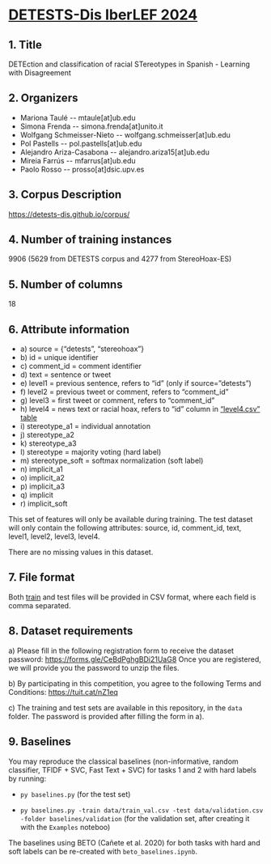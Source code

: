 # [DETESTS-Dis IberLEF 2024](https://detests-dis.github.io/corpus/)

## 1. Title

DETEction and classification of racial STereotypes in Spanish - Learning with Disagreement

## 2. Organizers

- Mariona Taulé -- mtaule[at]ub.edu
- Simona Frenda -- simona.frenda[at]unito.it
- Wolfgang Schmeisser-Nieto -- wolfgang.schmeisser[at]ub.edu
- Pol Pastells -- pol.pastells[at]ub.edu
- Alejandro Ariza-Casabona -- alejandro.ariza15[at]ub.edu
- Mireia Farrús -- mfarrus[at]ub.edu
- Paolo Rosso -- prosso[at]dsic.upv.es

## 3. Corpus Description

https://detests-dis.github.io/corpus/

## 4. Number of training instances

9906 (5629 from DETESTS corpus and 4277 from StereoHoax-ES)

## 5. Number of columns

18

## 6. Attribute information

- a) source = {“detests”, “stereohoax”}
- b) id = unique identifier
- c) comment_id = comment identifier
- d) text = sentence or tweet
- e) level1 = previous sentence, refers to “id” (only if source=”detests”)
- f) level2 = previous tweet or comment, refers to “comment_id”
- g) level3 = first tweet or comment, refers to “comment_id”
- h) level4 = news text or racial hoax, refers to “id” column in [“level4.csv” table](https://github.com/clic-ub/DETESTS-Dis/blob/main/level4_table.zip)
- i) stereotype_a1 = individual annotation
- j) stereotype_a2
- k) stereotype_a3
- l) stereotype = majority voting (hard label)
- m) stereotype_soft = softmax normalization (soft label)
- n) implicit_a1
- o) implicit_a2
- p) implicit_a3
- q) implicit
- r) implicit_soft

This set of features will only be available during training. The test dataset will only contain the
following attributes: source, id, comment_id, text, level1, level2, level3, level4.

There are no missing values in this dataset.

## 7. File format

Both [train](https://github.com/clic-ub/DETESTS-Dis/blob/main/training_data.zip) and test files will be provided in CSV format, where each field is comma separated.

## 8. Dataset requirements

a) Please fill in the following registration form to receive the dataset password:
https://forms.gle/CeBdPghgBDi21UaG8
  Once you are registered, we will provide you the password to unzip the files.

b) By participating in this competition, you agree to the following Terms and Conditions:
https://tuit.cat/nZ1eq

c) The training and test sets are available in this repository, in the `data` folder. The password is provided after filling the form in a).

## 9. Baselines

You may reproduce the classical baselines (non-informative, random classifier, TFIDF + SVC, Fast Text + SVC) for tasks 1 and 2 with hard labels by running:

- `py baselines.py` (for the test set)

- `py baselines.py -train data/train_val.csv -test data/validation.csv -folder baselines/validation` (for the validation set, after creating it with the `Examples` noteboo)

The baselines using BETO (Cañete et al. 2020) for both tasks with hard and soft labels can be re-created with `beto_baselines.ipynb`.
